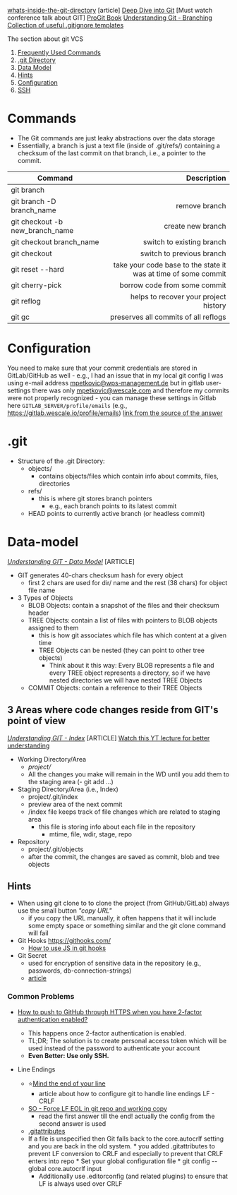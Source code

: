 [whats-inside-the-git-directory](https://blog.safia.rocks/post/171558325240/whats-inside-the-git-directory) [article]
[Deep Dive into Git](https://www.youtube.com/watch?v=fBP18-taaNw) [Must watch conference talk about GIT]
[ProGit Book](https://git-scm.com/book/en/v2)
[Understanding Git - Branching](https://hackernoon.com/understanding-git-branching-2662f5882f9)
[Collection of useful .gitignore templates](https://github.com/github/gitignore)

The section about git VCS
1. [Frequently Used Commands](#Commands)
2. [.git Directory](#.git)
3. [Data Model](#Data-model)
4. [Hints](#Hints)
5. [Configuration](#configuration)
6. [SSH](./ssh.md)

# Commands
- The Git commands are just leaky abstractions over the data storage
- Essentially, a branch is just a text file (inside of .git/refs/) containing a checksum of the last commit on that branch, i.e., a pointer to the commit.

|Command | Description|
| ------------- |-------------:|
|git branch | |
|git branch -D branch_name | remove branch|
|git checkout -b new_branch_name | create new branch|
|git checkout branch_name | switch to existing branch|
|git checkout | switch to previous branch|
|git reset --hard <sha-id>| take your code base to the state it was at time of some commit |
|git cherry-pick <sha-id>| borrow code from some commit |
|git reflog | helps to recover your project history |
|git gc | preserves all commits of all reflogs |

# Configuration
You need to make sure that your commit credentials are stored in GitLab/GitHub as well
	- e.g., I had an issue that in my local git config I was using e-mail address mpetkovic@wps-management.de but in gitlab user-settings there was only mpetkovic@wescale.com and therefore my commits were not properly recognized
	- you can manage these settings in Gitlab here `GITLAB_SERVER/profile/emails` (e.g., https://gitlab.wescale.io/profile/emails)
    [link from the source of the answer](https://gitlab.com/gitlab-org/gitlab-foss/issues/21578)

# .git
- Structure of the .git Directory:
  - objects/
    * contains objects/files which contain info about commits, files, directories
  - refs/
    * this is where git stores branch pointers
      - e.g., each branch points to its latest commit
  - HEAD points to currently active branch (or headless commit)

# Data-model
*[Understanding GIT - Data Model](https://hackernoon.com/https-medium-com-zspajich-understanding-git-data-model-95eb16cc99f5)* [ARTICLE]
- GIT generates 40-chars checksum hash for every object
  - first 2 chars are used for dir/ name and the rest (38 chars) for object file name
- 3 Types of Objects
  - BLOB Objects: contain a snapshot of the files and their checksum header
  - TREE Objects: contain a list of files with pointers to BLOB objects assigned to them
    - this is how git associates which file has which content at a given time
    - TREE Objects can be nested (they can point to other tree objects)
      - Think about it this way: Every BLOB represents a file and every TREE object represents a directory, so if we have nested directories we will have nested TREE Objects
  - COMMIT Objects: contain a reference to their TREE Objects

## 3 Areas where code changes reside from GIT's point of view
*[Understanding GIT - Index](https://hackernoon.com/understanding-git-index-4821a0765cf)* [ARTICLE]
[Watch this YT lecture for better understanding](https://www.youtube.com/watch?v=xbLVvrb2-fY)
- Working Directory/Area
  - *project/*
  - All the changes you make will remain in the WD until you add them to the staging area (- git add ...)
- Staging Directory/Area (i.e., Index)
  - project/.git/index
  - preview area of the next commit
  - /index file keeps track of file changes which are related to staging area
    - this file is storing info about each file in the repository
      - mtime, file, wdir, stage, repo
- Repository
  - project/.git/objects
  - after the commit, the changes are saved as commit, blob and tree objects

## Hints
- When using git clone to to clone the project (from GitHub/GitLab) always use the small button *"copy URL"*
  - if you copy the URL manually, it often happens that it will include some empty space or something similar and the git clone command will fail
- Git Hooks https://githooks.com/
  - [How to use JS in git hooks](https://medium.com/@Sergeon/using-javascript-in-your-git-hooks-f0ce09477334)
- Git Secret
  - used for encryption of sensitive data in the repository (e.g., passwords, db-connection-strings)
  - [article](https://www.techrepublic.com/article/how-to-install-and-use-git-secret/)
### Common Problems
- [How to push to GitHub through HTTPS when you have 2-factor authentication enabled?](https://mycyberuniverse.com/how-fix-fatal-authentication-failed-for-https-github-com.html)
  - This happens once 2-factor authentication is enabled.
  - TL;DR; The solution is to create personal access token which will be used instead of the password to authenticate your account
  - **Even Better: Use only SSH.**

- Line Endings
  - ⭐[Mind the end of your line](http://web.archive.org/web/20150912185006/http:/adaptivepatchwork.com:80/2012/03/01/mind-the-end-of-your-line/)
    - article about how to configure git to handle line endings LF - CRLF
  - [SO - Force LF EOL in git repo and working copy](https://stackoverflow.com/questions/9976986/force-lf-eol-in-git-repo-and-working-copy)
    - read the first answer till the end! actually the config from the second answer is used
  - [.gitattributes](https://git-scm.com/docs/gitattributes)
  - If a file is unspecified then Git falls back to the core.autocrlf setting and you are back in the old system.
		* you added .gitattributes to prevent LF conversion to CRLF and especially to prevent that CRLF enters into repo
		* Set your global configuration file
			* git config --global core.autocrlf input
	* Additionally use .editorconfig (and related plugins) to ensure that LF is always used over CRLF
